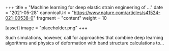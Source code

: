 +++
title = "Machine learning for deep elastic strain engineering of ..."
date = "2021-05-28"
canonicalUrl = "https://www.nature.com/articles/s41524-021-00538-0"
fragment = "content"
weight = 10

[asset]
    image = "placeholder.png"
+++

Such simulations, however, call for approaches that combine deep learning 
algorithms and physics of deformation with band structure calculations to...
